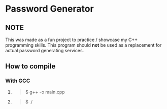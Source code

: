 # Password Generator

## NOTE
This was made as a fun project to practice / showcase my C++ programming skills.
This program should **not** be used as a replacement for actual password generating services.

## How to compile

### With GCC

1. > $ g++ -o <name-of-file> main.cpp
2. > $ ./<name-of-file>
